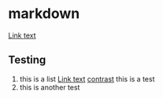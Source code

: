 # markdown

[Link text](https://website-name.com 'Link title')


## Testing
  1. this is a list [Link text](https://website-name.com)
[contrast](https://webaim.org/resources/contrastchecker/?fcolor=8B0000&bcolor=DEBF92) this is a test
 2. this is another test 
